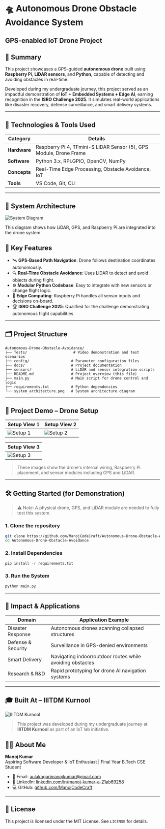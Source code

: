 
# 🛸 Autonomous Drone Obstacle Avoidance System

GPS-enabled IoT Drone Project 
---

## 🧠 Summary

This project showcases a GPS-guided **autonomous drone** built using **Raspberry Pi**, **LiDAR sensors**, and **Python**, capable of detecting and avoiding obstacles in real-time.

Developed during my undergraduate journey, this project served as an impactful demonstration of **IoT + Embedded Systems + Edge AI**, earning recognition in the **ISRO Challenge 2025**. It simulates real-world applications like disaster recovery, defense surveillance, and smart delivery systems.

---

## 🔧 Technologies & Tools Used

| Category       | Details                                                   |
|----------------|-----------------------------------------------------------|
| **Hardware**   | Raspberry Pi 4, TFmini-S LiDAR Sensor (5), GPS Module, Drone Frame |
| **Software**   | Python 3.x, RPi.GPIO, OpenCV, NumPy                        |
| **Concepts**   | Real-Time Edge Processing, Obstacle Avoidance, IoT        |
| **Tools**      | VS Code, Git, CLI                                          |

---
## 📸 System Architecture

![System Diagram](system_architecture.png)

This diagram shows how LiDAR, GPS, and Raspberry Pi are integrated into the drone system.


## 🚀 Key Features

- 🛰️ **GPS-Based Path Navigation**: Drone follows destination coordinates autonomously.
- 🔍 **Real-Time Obstacle Avoidance**: Uses LiDAR to detect and avoid objects during flight.
- ⚙️ **Modular Python Codebase**: Easy to integrate with new sensors or change flight logic.
- 🧠 **Edge Computing**: Raspberry Pi handles all sensor inputs and decisions on-board.
- 🏆 **ISRO Challenge 2025**: Qualified for the challenge demonstrating autonomous flight capabilities.

---

## 🗂️ Project Structure

```
Autonomous-Drone-Obstacle-Avoidance/
├── Tests/                     # Video demonstration and test scenarios
├── config/                   # Parameter configuration files
├── docs/                     # Project documentation
├── sensors/                  # LiDAR and sensor integration scripts
├── README.md                 # Project overview (this file)
├── main.py                   # Main script for drone control and logic
├── requirements.txt          # Python dependencies
└── system_architecture.png   # System architecture diagram
```

---

## 📸 Project Demo – Drone Setup

| Setup View 1 | Setup View 2 |
|--------------|--------------|
| ![Setup 1](images/drone_setup1.jpg) | ![Setup 2](images/drone_setup2.jpg) |

| Setup View 3 |
|--------------|
| ![Setup 3](images/drone_setup3.jpg) |

> These images show the drone's internal wiring, Raspberry Pi placement, and sensor modules including GPS and LiDAR.

---

## 🛠️ Getting Started (for Demonstration)

> ⚠️ Note: A physical drone, GPS, and LiDAR module are needed to fully test this system.

### 1. Clone the repository

```bash
git clone https://github.com/ManojCodeCraft/Autonomous-Drone-Obstacle-Avoidance.git
cd Autonomous-Drone-Obstacle-Avoidance
```

### 2. Install Dependencies

```bash
pip install -r requirements.txt
```

### 3. Run the System

```bash
python main.py
```

---

## 🎯 Impact & Applications

| Domain             | Application Example                                       |
|--------------------|-----------------------------------------------------------|
| Disaster Response  | Autonomous drones scanning collapsed structures           |
| Defense & Security | Surveillance in GPS-denied environments                   |
| Smart Delivery     | Navigating indoor/outdoor routes while avoiding obstacles |
| Research & R&D     | Rapid prototyping for drone AI navigation systems         |

---

## 🎓 Built At – IIITDM Kurnool

![IIITDM Kurnool](images/iiitdm_knl.jpg)

> This project was developed during my undergraduate journey at **IIITDM Kurnool** as part of an IoT lab initiative.


## 🧑‍💻 About Me

**Manoj Kumar**  
Aspiring Software Developer & IoT Enthusiast | Final Year B.Tech CSE Student  
- 📧 Email: [aulakagarimanojkumar@gmail.com](mailto:aulakagarimanojkumar@gmail.com)  
- 🔗 LinkedIn: [linkedin.com/in/manoj-kumar-a-21ab69258](https://www.linkedin.com/in/manoj-kumar-a-21ab69258/)  
- 💻 GitHub: [github.com/ManojCodeCraft](https://github.com/ManojCodeCraft)

---

## 📃 License

This project is licensed under the MIT License. See `LICENSE` for details.
